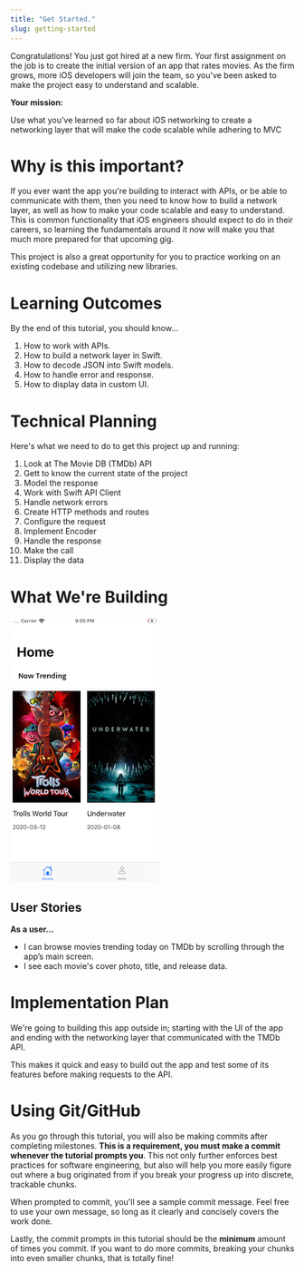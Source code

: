 ```yaml
---
title: "Get Started."
slug: getting-started
---
```


Congratulations! You just got hired at a new firm. Your first assignment on the job is to create the initial version of an app that rates movies. As the firm grows, more iOS developers will join the team, so you've been asked to make the project easy to understand and scalable.

**Your mission:**

Use what you’ve learned so far about iOS networking to create a networking layer that will make the code scalable while adhering to MVC


# Why is this important?

If you ever want the app you're building to interact with APIs, or be able to communicate with them, then you need to know how to build a network layer, as well as how to make your code scalable and easy to understand. This is common functionality that iOS engineers should expect to do in their careers, so learning the fundamentals around it now will make you that much more prepared for that upcoming gig.

This project is also a great opportunity for you to practice working on an existing codebase and utilizing new libraries. 

# Learning Outcomes

By the end of this tutorial, you should know...

1. How to work with APIs.
1. How to build a network layer in Swift.
1. How to decode JSON into Swift models.
1. How to handle error and response.
1. How to display data in custom UI.

# Technical Planning

Here's what we need to do to get this project up and running:

1. Look at The Movie DB (TMDb) API
1. Gett to know the current state of the project
1. Model the response
1. Work with Swift API Client
1. Handle network errors 
1. Create HTTP methods and routes
1. Configure the request
1. Implement Encoder 
1. Handle the response
1. Make the call 
1. Display the data 

# What We're Building

![Preview final product](assets/00_final_product.png)

## User Stories

**As a user...**

- I can browse movies trending today on TMDb by scrolling through the app’s main screen.
- I see each movie's cover photo, title, and release data.

# Implementation Plan

We're going to building this app outside in; starting with the UI of the app and ending with the networking layer that communicated with the TMDb API.

This makes it quick and easy to build out the app and test some of its features before making requests to the API.

# Using Git/GitHub

As you go through this tutorial, you will also be making commits after completing milestones. **This is a requirement, you must make a commit whenever the tutorial prompts you**. This not only further enforces best practices for software engineering, but also will help you more easily figure out where a bug originated from if you break your progress up into discrete, trackable chunks.

When prompted to commit, you'll see a sample commit message. Feel free to use your own message, so long as it clearly and concisely covers the work done.

Lastly, the commit prompts in this tutorial should be the **minimum** amount of times you commit. If you want to do more commits, breaking your chunks into even smaller chunks, that is totally fine!
